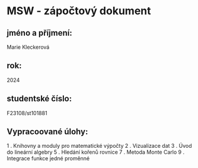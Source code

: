 # MSW - zápočtový dokument
## jméno a příjmení:
Marie Kleckerová
## rok: 
2024
## studentské číslo: 
F23108/st101881

## Vypracoované úlohy:
1 . Knihovny a moduly pro matematické výpočty
2 . Vizualizace dat
3 . Úvod do lineární algebry
5 . Hledání kořenů rovnice
7 . Metoda Monte Carlo
9 . Integrace funkce jedné proměnné
